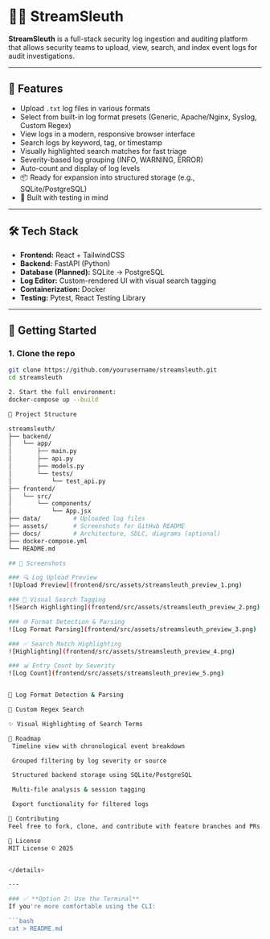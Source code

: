 # 🕵️‍♂️ StreamSleuth

**StreamSleuth** is a full-stack security log ingestion and auditing platform that allows security teams to upload, view, search, and index event logs for audit investigations.

---

## 🎯 Features

- Upload `.txt` log files in various formats
- Select from built-in log format presets (Generic, Apache/Nginx, Syslog, Custom Regex)
- View logs in a modern, responsive browser interface
- Search logs by keyword, tag, or timestamp
- Visually highlighted search matches for fast triage
- Severity-based log grouping (INFO, WARNING, ERROR)
- Auto-count and display of log levels
- 📦 Ready for expansion into structured storage (e.g., SQLite/PostgreSQL)
- 🧪 Built with testing in mind

---

## 🛠 Tech Stack

- **Frontend:** React + TailwindCSS
- **Backend:** FastAPI (Python)
- **Database (Planned):** SQLite → PostgreSQL
- **Log Editor:** Custom-rendered UI with visual search tagging
- **Containerization:** Docker
- **Testing:** Pytest, React Testing Library

---

## 🚀 Getting Started

### 1. Clone the repo

```bash
git clone https://github.com/yourusername/streamsleuth.git
cd streamsleuth

2. Start the full environment:
docker-compose up --build

📁 Project Structure

streamsleuth/
├── backend/
│   └── app/
│       ├── main.py
│       ├── api.py
│       ├── models.py
│       └── tests/
│           └── test_api.py
├── frontend/
│   └── src/
│       └── components/
│           └── App.jsx
├── data/         # Uploaded log files
├── assets/       # Screenshots for GitHub README
├── docs/         # Architecture, SDLC, diagrams (optional)
├── docker-compose.yml
└── README.md

## 📸 Screenshots

### 🔍 Log Upload Preview
![Upload Preview](frontend/src/assets/streamsleuth_preview_1.png)

### 🧠 Visual Search Tagging
![Search Highlighting](frontend/src/assets/streamsleuth_preview_2.png)

### 🌐 Format Detection & Parsing
![Log Format Parsing](frontend/src/assets/streamsleuth_preview_3.png)

### ✅ Search Match Highlighting
![Highlighting](frontend/src/assets/streamsleuth_preview_4.png)

### 📊 Entry Count by Severity
![Log Count](frontend/src/assets/streamsleuth_preview_5.png)


📑 Log Format Detection & Parsing

🎯 Custom Regex Search

✨ Visual Highlighting of Search Terms

🧭 Roadmap
 Timeline view with chronological event breakdown

 Grouped filtering by log severity or source

 Structured backend storage using SQLite/PostgreSQL

 Multi-file analysis & session tagging

 Export functionality for filtered logs

🤝 Contributing
Feel free to fork, clone, and contribute with feature branches and PRs. Contributions are welcome!

📄 License
MIT License © 2025


</details>

---

### ✅ **Option 2: Use the Terminal**
If you're more comfortable using the CLI:

```bash
cat > README.md
